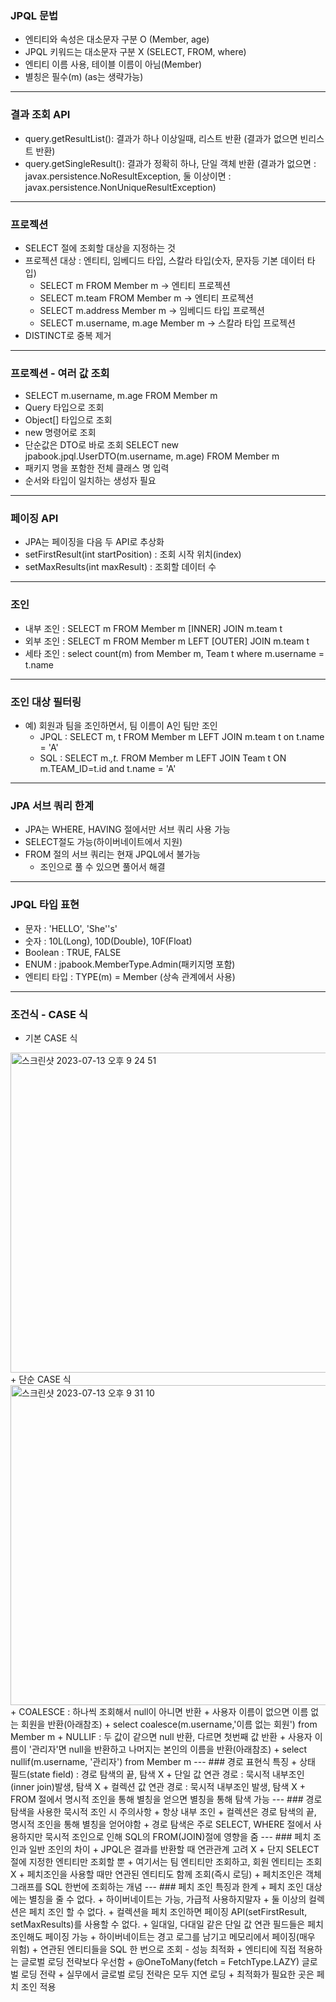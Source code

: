 ### JPQL 문법
+ 엔티티와 속성은 대소문자 구분 O (Member, age)
+ JPQL 키워드는 대소문자 구분 X (SELECT, FROM, where)
+ 엔티티 이름 사용, 테이블 이름이 아님(Member)
+ 별칭은 필수(m) (as는 생략가능)
***
### 결과 조회 API
+ query.getResultList(): 결과가 하나 이상일때, 리스트 반환 (결과가 없으면 빈리스트 반환)
+ query.getSingleResult(): 결과가 정확히 하나, 단일 객체 반환 (결과가 없으면 : javax.persistence.NoResultException, 둘 이상이면 : javax.persistence.NonUniqueResultException)
***
### 프로젝션
+ SELECT 절에 조회할 대상을 지정하는 것
+ 프로젝션 대상 : 엔티티, 임베디드 타입, 스칼라 타입(숫자, 문자등 기본 데이터 타입)
  + SELECT m FROM Member m -> 엔티티 프로젝션
  + SELECT m.team FROM Member m -> 엔티티 프로젝션
  + SELECT m.address Member m -> 임베디드 타입 프로젝션
  + SELECT m.username, m.age Member m -> 스칼라 타입 프로젝션
+ DISTINCT로 중복 제거
***
### 프로젝션 - 여러 값 조회
+ SELECT m.username, m.age FROM Member m
+ Query 타입으로 조회 
+ Object[] 타입으로 조회 
+ new 명령어로 조회 
+ 단순값은 DTO로 바로 조회 SELECT new jpabook.jpql.UserDTO(m.username, m.age) FROM Member m
+ 패키지 명을 포함한 전체 클래스 명 입력
+ 순서와 타입이 일치하는 생성자 필요
---
### 페이징 API
+ JPA는 페이징을 다음 두 API로 추상화
+ setFirstResult(int startPosition) : 조회 시작 위치(index)
+ setMaxResults(int maxResult) : 조회할 데이터 수
---
### 조인
+ 내부 조인 : SELECT m FROM Member m [INNER] JOIN m.team t
+ 외부 조인 : SELECT m FROM Member m LEFT [OUTER] JOIN m.team t
+ 세타 조인 : select count(m) from Member m, Team t where m.username = t.name
---
### 조인 대상 필터링
+ 예) 회원과 팀을 조인하면서, 팀 이름이 A인 팀만 조인
  + JPQL : SELECT m, t FROM Member m LEFT JOIN m.team t on t.name = 'A'
  + SQL : SELECT m.*,t.* FROM Member m LEFT JOIN Team t ON m.TEAM_ID=t.id and t.name = 'A'
---
### JPA 서브 쿼리 한계
+ JPA는 WHERE, HAVING 절에서만 서브 쿼리 사용 가능
+ SELECT절도 가능(하이버네이트에서 지원)
+ FROM 절의 서브 쿼리는 현재 JPQL에서 불가능
  + 조인으로 풀 수 있으면 풀어서 해결
---
### JPQL 타입 표현
+ 문자 : 'HELLO', 'She''s'
+ 숫자 : 10L(Long), 10D(Double), 10F(Float)
+ Boolean : TRUE, FALSE
+ ENUM : jpabook.MemberType.Admin(패키지명 포함)
+ 엔티티 타입 : TYPE(m) = Member (상속 관계에서 사용)
---
### 조건식 - CASE 식
+ 기본 CASE 식
<img width="512" alt="스크린샷 2023-07-13 오후 9 24 51" src="https://github.com/rkfkrkfkzh/jpashop/assets/86057607/455412ec-fb38-45f9-89d0-975451e5bfab">
+ 단순 CASE 식
<img width="512" alt="스크린샷 2023-07-13 오후 9 31 10" src="https://github.com/rkfkrkfkzh/jpashop/assets/86057607/82302ba3-1df8-4913-aadd-69484bc4d120">
+ COALESCE : 하나씩 조회해서 null이 아니면 반환
  + 사용자 이름이 없으면 이름 없는 회원을 반환(아래참조)
  + select coalesce(m.username,'이름 없는 회원') from Member m
+ NULLIF : 두 값이 같으면 null 반환, 다르면 첫번째 값 반환
  + 사용자 이름이 '관리자'면 null을 반환하고 나머지는 본인의 이름을 반환(아래참조)
  + select nullif(m.username, '관리자') from Member m
---
### 경로 표현식 특징
+ 상태 필드(state field) : 경로 탐색의 끝, 탐색 X
+ 단일 값 연관 경로 : 묵시적 내부조인(inner join)발생, 탐색 X
+ 컬렉션 값 연관 경로 : 묵시적 내부조인 발생, 탐색 X
  + FROM 절에서 명시적 조인을 통해 별칭을 얻으면 별칭을 통해 탐색 가능
---
### 경로 탐색을 사용한 묵시적 조인 시 주의사항
+ 항상 내부 조인
+ 컬렉션은 경로 탐색의 끝, 명시적 조인을 통해 별칭을 얻어야함
+ 경로 탐색은 주로 SELECT, WHERE 절에서 사용하지만 묵시적 조인으로 인해 SQL의 FROM(JOIN)절에 영향을 줌
---
### 페치 조인과 일반 조인의 차이
+ JPQL은 결과를 반환할 때 연관관계 고려 X
+ 단지 SELECT 절에 지정한 엔티티만 조회할 뿐
+ 여기서는 팀 엔티티만 조회하고, 회원 엔티티는 조회 X
+ 페치조인을 사용할 때만 연관된 엔티티도 함께 조회(즉시 로딩)
+ 페치조인은 객체 그래프를 SQL 한번에 조회하는 개념
---
### 페치 조인 특징과 한계
+ 페치 조인 대상에는 별칭을 줄 수 없다.
  + 하이버네이트는 가능, 가급적 사용하지말자
+ 둘 이상의 컬렉션은 페치 조인 할 수 없다.
+ 컬렉션을 페치 조인하면 페이징 API(setFirstResult, setMaxResults)를 사용할 수 없다.
  + 일대일, 다대일 같은 단일 값 연관 필드들은 페치 조인해도 페이징 가능
  + 하이버네이트는 경고 로그를 남기고 메모리에서 페이징(매우 위험)
+ 연관된 엔티티들을 SQL 한 번으로 조회 - 성능 최적화
+ 엔티티에 직접 적용하는 글로벌 로딩 전략보다 우선함
  + @OneToMany(fetch = FetchType.LAZY) 글로벌 로딩 전략
+ 실무에서 글로벌 로딩 전략은 모두 지연 로딩
+ 최적화가 필요한 곳은 페치 조인 적용
